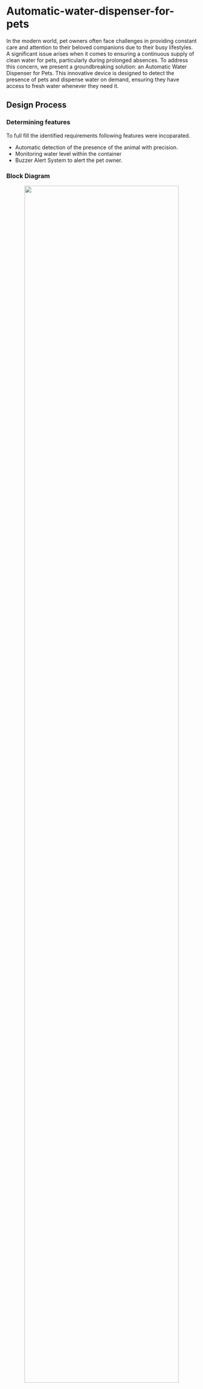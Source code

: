 # Automatic-water-dispenser-for-pets
In the modern world, pet owners often face challenges in providing constant care and attention to 
their beloved companions due to their busy lifestyles. A significant issue arises when it comes to 
ensuring a continuous supply of clean water for pets, particularly during prolonged absences. To 
address this concern, we present a groundbreaking solution: an Automatic Water Dispenser for 
Pets. This innovative device is designed to detect the presence of pets and dispense water on 
demand, ensuring they have access to fresh water whenever they need it. 

## Design Process
### Determining features
To full fill the identified requirements following features were incoparated.
- Automatic detection of the presence of the animal with precision.
- Monitoring water level within the container
- Buzzer Alert System to alert the pet owner.

### Block Diagram
<p align="center">
<img src="https://github.com/CharuNish/Automatic-water-dispenser-for-pets/assets/60501756/174113d7-3f87-46cf-86ae-580199d7db91" width ="90%" />  
</p>

### Functionality
The functionality process of the product is as follows:
- **Water level sensing:** The water level sensor continuously monitors the water level within the main reservoir. When the water level drops to a low point, the system activates a buzzer, promptly alerting the pet owner to refill the main reservoir, ensuring that the dispenser is always ready to meet the needs of the pets.
- **Dispensing Water:** Upon refilling the main reservoir with sufficient water, the buzzer deactivates, signaling that the dispenser is ready for use. When the ultra-sonic sensor detects the presence of an animal, such as a pet, the system triggers the microcontroller to activate the motor. 
- **Water Pumping:** The motor activates the water pump, facilitating the flow of water to the drinking plate positioned above. Pets can access a steady stream of clean water, promoting their wellbeing and ensuring they have access to fresh water whenever they need it.
- **Intelligent Water Recycling:** As the pet leaves the drinking area, any remaining water on the plate flows back into the dispenser through a filtration process. The filtration system efficiently cleans and purifies the water, removing impurities and contaminants, making it safe for future consumption.
- **Return to Main Reservoir:** Filtered water then returns to the main reservoir, where it is stored and ready for the next use. This process ensures that water is conserved and utilized responsibly, addressing concerns of water wastage and promoting sustainable pet care practices. 

### Component Selection
- **Atmega328P Microcontroller:** The Atmega328P serves as the brain of the system, controlling and coordinating the various components
- **HC-SR04 Ultrasonic Sensor:** The HC-SR04 ultrasonic sensor detects the presence of animals in proximity to the dispenser. The ultrasonic transmitter and receiver detect the presence of an object 2cm to 400cm away. Its ultrasonic transmitter produces 40kHz signal and the receiver collects the reflected signal if the object is within range.
- **SEN18 Water Level Sensor:** This sensor has ten exposed conducting tracks, of which five alternate strips are power tracks and the other five are sensing tracks. When the sensor is submerged in water (vertically), bridges are created between the five pairs of power and sensing tracks due to water’s conductivity. Thus, the sensor works like a variable resistor whose value at the sensing pin changes with the change in water level. The value is high when the water level is high and low when water level is low. The sensor can be powered with 3.3V or 5V on-board DC supply. The SEN18 water level sensor is crucial for monitoring the water level in the main reservoir. It enables the system to detect when the water level is low, triggering an alert for the owner to refill the reservoir.
- **5V Relay Module:** The 5V relay module acts as a switch to control the 12V submersible water pump. It allows the microcontroller to activate and deactivate the pump efficiently, controlling the flow of water to the drinking plate.
- **12V/2A Power Adapter:** The 12V/2A power adapter converts AC 230V to DC 12V and supplies the necessary power to the system, ensuring smooth and reliable operation of all components.
- **12V Submersible Water Pump:** The 12V submersible water pump is responsible for pumping water from the main reservoir to the drinking plate when activated by the microcontroller. Its submersible design ensures efficient water transfer while maintaining a tidy appearance.

### Schematic Design

<p align="center">
<img src="https://github.com/CharuNish/Automatic-water-dispenser-for-pets/assets/60501756/aa7c76e6-1e21-4783-bf40-540362cc0b05" width ="75%" />  
</p>

